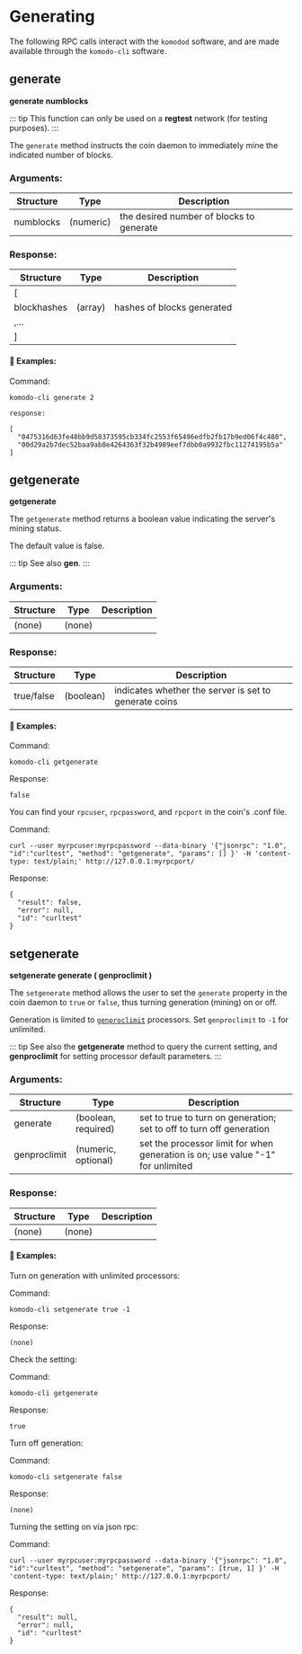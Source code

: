 # Generating

The following RPC calls interact with the `komodod` software, and are made available through the `komodo-cli` software.

## generate

**generate numblocks**

::: tip
This function can only be used on a <b>regtest</b> network (for testing purposes).
:::

The `generate` method instructs the coin daemon to immediately mine the indicated number of blocks.

### Arguments:

Structure|Type|Description
---------|----|-----------
numblocks                                    |(numeric)                    |the desired number of blocks to generate

### Response:

Structure|Type|Description
---------|----|-----------
[                                            |                             |
blockhashes                                  |(array)                      |hashes of blocks generated
,...                                         |                             |
]                                            |                             |

#### :pushpin: Examples:

Command:

```
komodo-cli generate 2

response:

[
  "0475316d63fe48bb9d58373595cb334fc2553f65496edfb2fb17b9ed06f4c480",
  "00d29a2b7dec52baa9ab8e4264363f32b4989eef7dbb0a9932fbc11274195b5a"
]
```

## getgenerate

**getgenerate**

The `getgenerate` method returns a boolean value indicating the server's mining status.

The default value is false.

::: tip
See also <b>gen</b>.
:::

### Arguments:

Structure|Type|Description
---------|----|-----------
(none)                                       |(none)                       |

### Response:

Structure|Type|Description
---------|----|-----------
true/false                                   |(boolean)                    |indicates whether the server is set to generate coins

#### :pushpin: Examples:

Command:

```
komodo-cli getgenerate
```

Response:

```
false
```

You can find your `rpcuser`, `rpcpassword`, and `rpcport` in the coin's .conf file.

Command:

```
curl --user myrpcuser:myrpcpassword --data-binary '{"jsonrpc": "1.0", "id":"curltest", "method": "getgenerate", "params": [] }' -H 'content-type: text/plain;' http://127.0.0.1:myrpcport/
```

Response:

```
{
  "result": false,
  "error": null,
  "id": "curltest"
}
```

## setgenerate

**setgenerate generate ( genproclimit )**

The `setgenerate` method allows the user to set the `generate` property in the coin daemon to `true` or `false`, thus turning generation (mining) on or off.

Generation is limited to [`genproclimit`](#genproclimit) processors. Set `genproclimit` to `-1` for unlimited.

::: tip
See also the <b>getgenerate</b> method to query the current setting, and <b>genproclimit</b> for setting processor default parameters.
:::

### Arguments:

Structure|Type|Description
---------|----|-----------
generate                                     |(boolean, required)          |set to true to turn on generation; set to off to turn off generation
genproclimit                                 |(numeric, optional)          |set the processor limit for when generation is on; use value "-1" for unlimited

### Response:

Structure|Type|Description
---------|----|-----------
(none)                                       |(none)                       |

#### :pushpin: Examples:

Turn on generation with unlimited processors:


Command:

```
komodo-cli setgenerate true -1
```


Response:

```
(none)
```

Check the setting:

Command:

```
komodo-cli getgenerate
```

Response:

```
true
```

Turn off generation:

Command:

```
komodo-cli setgenerate false
```

Response:

```
(none)
```

Turning the setting on via json rpc:

Command:

```
curl --user myrpcuser:myrpcpassword --data-binary '{"jsonrpc": "1.0", "id":"curltest", "method": "setgenerate", "params": [true, 1] }' -H 'content-type: text/plain;' http://127.0.0.1:myrpcport/
```

Response:

```
{
  "result": null,
  "error": null,
  "id": "curltest"
}
```
